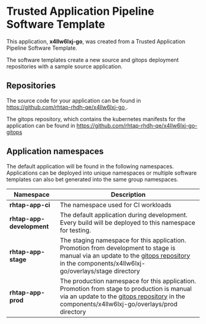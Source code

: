 # Trusted Application Pipeline Software Template

This application, **x4llw6lxj-go**, was created from a Trusted Application Pipeline Software Template.

The software templates create a new source and gitops deployment repositories with a sample source application. 

## Repositories

The source code for your application can be found in [https://github.com/rhtap-rhdh-qe/x4llw6lxj-go ](https://github.com/rhtap-rhdh-qe/x4llw6lxj-go ).
 
The gitops repository, which contains the kubernetes manifests for the application can be found in 
[https://github.com/rhtap-rhdh-qe/x4llw6lxj-go-gitops ](https://github.com/rhtap-rhdh-qe/x4llw6lxj-go-gitops ) 

## Application namespaces 

The default application will be found in the following namespaces. Applications can be deployed into unique namespaces or multiple software templates can also bet generated into the same group namespaces.  

|  Namespace   |  Description   |  
| -------- | -------- |
| **rhtap-app-ci** | The namespace used for CI workloads |
| **rhtap-app-development** | The default application during development. Every build will be deployed to this namespace for testing. |
| **rhtap-app-stage** | The staging namespace for this application. Promotion from development to stage is manual via an update to the [gitops repository](https://github.com/rhtap-rhdh-qe/x4llw6lxj-go-gitops ) in the components/x4llw6lxj-go/overlays/stage directory |
| **rhtap-app-prod** | The production namespace for this application. Promotion from stage to production is manual via an update to the [gitops repository](https://github.com/rhtap-rhdh-qe/x4llw6lxj-go-gitops ) in the components/x4llw6lxj-go/overlays/prod directory |